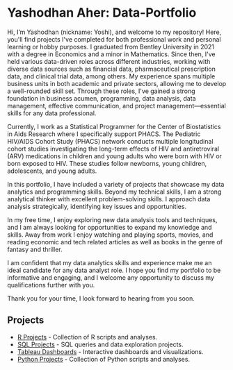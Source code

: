 # Yashodhan Aher: Data-Portfolio

Hi, I’m Yashodhan (nickname: Yoshi), and welcome to my repository! Here, you'll find projects I've completed for both professional work and personal learning or hobby purposes. I graduated from Bentley University in 2021 with a degree in Economics and a minor in Mathematics. Since then, I've held various data-driven roles across different industries, working with diverse data sources such as financial data, pharmaceutical prescription data, and clinical trial data, among others. My experience spans multiple business units in both academic and private sectors, allowing me to develop a well-rounded skill set. Through these roles, I've gained a strong foundation in business acumen, programming, data analysis, data management, effective communication, and project management—essential skills for any data professional.

Currently, I work as a Statistical Programmer for the Center of Biostatistics in Aids Research where I specifically support PHACS. The Pediatric HIV/AIDS Cohort Study (PHACS) network conducts multiple longitudinal cohort studies investigating the long-term effects of HIV and antiretroviral (ARV) medications in children and young adults who were born with HIV or born exposed to HIV. These studies follow newborns, young children, adolescents, and young adults.

In this portfolio, I have included a variety of projects that showcase my data analytics and programming skills. Beyond my technical skills, I am a strong analytical thinker with excellent problem-solving skills. I approach data analysis strategically, identifying key issues and opportunities. 

In my free time, I enjoy exploring new data analysis tools and techniques, and I am always looking for opportunities to expand my knowledge and skills. Away from work I enjoy watching and playing sports, movies, and reading economic and tech related articles as well as books in the genre of fantasy and thriller. 

I am confident that my data analytics skills and experience make me an ideal candidate for any data analyst role. I hope you find my portfolio to be informative and engaging, and I welcome any opportunity to discuss my qualifications further with you.

Thank you for your time, I look forward to hearing from you soon.

## Projects

- [R Projects](R/) - Collection of R scripts and analyses.
- [SQL Projects](SQL/) - SQL queries and data exploration projects.
- [Tableau Dashboards](Tableau/NFL_Dashboard) - Interactive dashboards and visualizations.
- [Python Projects](Python/) - Collection of Python scripts and analyses.
